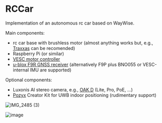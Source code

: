 # RCCar
Implementation of an autonomous rc car based on WayWise.

Main components:
- rc car base with brushless motor (almost anything works but, e.g., [Traxxas](https://traxxas.com/products/showroom) can be recomended)
- Raspberry Pi (or similar)
- [VESC motor controller](https://trampaboards.com/vesc--c-1434.html)
- [u-blox F9R GNSS receiver](https://www.sparkfun.com/products/16475) (alternatively F9P plus BNO055 or VESC-internal IMU are supported)

Optional components:
- Luxonis AI stereo camera, e.g., [OAK D](https://docs.luxonis.com/projects/hardware/en/latest/pages/BW1098OAK.html) (Lite, Pro, PoE, ...)
- [Pozyx](https://www.pozyx.io/) Creator Kit for UWB indoor positioning (rudimentary support)

![IMG_2485 (3)](https://user-images.githubusercontent.com/2404625/202223980-23ae9371-e6f8-4109-9016-bb176be81f4f.jpg)

![image](https://user-images.githubusercontent.com/2404625/202226896-c18d3567-b714-4700-89af-7c20cadf11c0.png)
